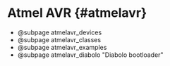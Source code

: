 
Atmel AVR {#atmelavr}
=========

 * @subpage atmelavr_devices
 * @subpage atmelavr_classes
 * @subpage atmelavr_examples
 * @subpage atmelavr_diabolo "Diabolo bootloader"
